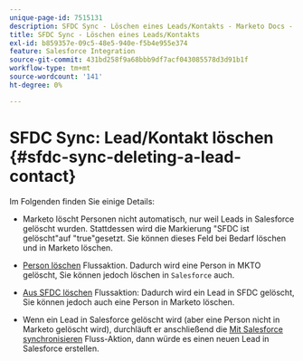 ```yaml
---
unique-page-id: 7515131
description: SFDC Sync - Löschen eines Leads/Kontakts - Marketo Docs - Produktdokumentation
title: SFDC Sync - Löschen eines Leads/Kontakts
exl-id: b859357e-09c5-48e5-940e-f5b4e955e374
feature: Salesforce Integration
source-git-commit: 431bd258f9a68bbb9df7acf043085578d3d91b1f
workflow-type: tm+mt
source-wordcount: '141'
ht-degree: 0%

---
```


# SFDC Sync: Lead/Kontakt löschen {#sfdc-sync-deleting-a-lead-contact}

Im Folgenden finden Sie einige Details:

* Marketo löscht Personen nicht automatisch, nur weil Leads in Salesforce gelöscht wurden. Stattdessen wird die Markierung &quot;SFDC ist gelöscht&quot;auf &quot;true&quot;gesetzt. Sie können dieses Feld bei Bedarf löschen und in Marketo löschen.
* [Person löschen](/help/marketo/product-docs/core-marketo-concepts/smart-campaigns/flow-actions/delete-person.md) Flussaktion. Dadurch wird eine Person in MKTO gelöscht, Sie können jedoch löschen in `Salesforce` auch.

* [Aus SFDC löschen](/help/marketo/product-docs/core-marketo-concepts/smart-campaigns/salesforce-flow-actions/delete-person-from-sfdc.md) Flussaktion: Dadurch wird ein Lead in SFDC gelöscht, Sie können jedoch auch eine Person in Marketo löschen.
* Wenn ein Lead in Salesforce gelöscht wird (aber eine Person nicht in Marketo gelöscht wird), durchläuft er anschließend die [Mit Salesforce synchronisieren](/help/marketo/product-docs/core-marketo-concepts/smart-campaigns/salesforce-flow-actions/sync-person-to-sfdc.md) Fluss-Aktion, dann würde es einen neuen Lead in Salesforce erstellen.

